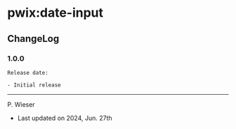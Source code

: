 # pwix:date-input

## ChangeLog

### 1.0.0

    Release date:

    - Initial release

---
P. Wieser
- Last updated on 2024, Jun. 27th
